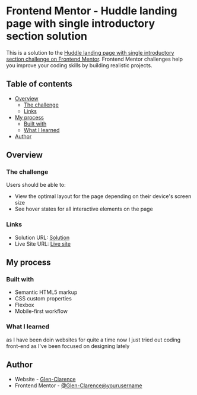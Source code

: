 # Frontend Mentor - Huddle landing page with single introductory section solution

This is a solution to the [Huddle landing page with single introductory section challenge on Frontend Mentor](https://www.frontendmentor.io/challenges/huddle-landing-page-with-a-single-introductory-section-B_2Wvxgi0). Frontend Mentor challenges help you improve your coding skills by building realistic projects. 

## Table of contents

- [Overview](#overview)
  - [The challenge](#the-challenge)
  - [Links](#links)
- [My process](#my-process)
  - [Built with](#built-with)
  - [What I learned](#what-i-learned)
- [Author](#author)


## Overview

### The challenge

Users should be able to:

- View the optimal layout for the page depending on their device's screen size
- See hover states for all interactive elements on the page

### Links

- Solution URL: [Solution](https://github.com/Glen-Clarence/Huddle-landing-page)
- Live Site URL: [Live site](https://the-awesome-glen-clarence-site.netlify.app/)

## My process

### Built with

- Semantic HTML5 markup
- CSS custom properties
- Flexbox
- Mobile-first workflow

### What I learned
as I have been doin websites for quite a time now I just tried out coding front-end as I've been focused on designing lately

## Author

- Website - [Glen-Clarence](https://www.your-site.com)
- Frontend Mentor - [@Glen-Clarence@yourusername](https://www.frontendmentor.io/profile/yourusername)
<!-- - Twitter - [@yourusername](https://www.twitter.com/yourusername) -->